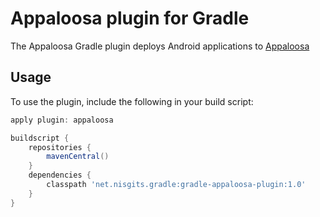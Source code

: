 # Appaloosa plugin for Gradle

The Appaloosa Gradle plugin deploys Android applications to [Appaloosa](http://appaloosa-store.com)

## Usage
To use the plugin, include the following in your build script:

```groovy
apply plugin: appaloosa

buildscript {
    repositories {
        mavenCentral()
    }
    dependencies {
        classpath 'net.nisgits.gradle:gradle-appaloosa-plugin:1.0'
    }
}
```